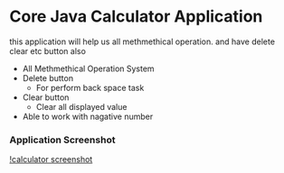 # Core Java Calculator Application

this application will help us all methmethical operation. and have delete clear
etc button also

- All Methmethical Operation System
- Delete button
  - For perform back space task
- Clear button
  - Clear all displayed value
- Able to work with nagative number

### Application Screenshot

[!calculator screenshot](./screenshots/1.png)
